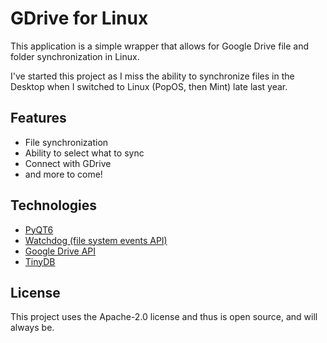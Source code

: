 # GDrive for Linux
This application is a simple wrapper that allows for Google Drive file and folder synchronization in Linux.

I've started this project as I miss the ability to synchronize files in the Desktop when I switched to Linux (PopOS, then Mint) late last year. 

## Features
- File synchronization
- Ability to select what to sync
- Connect with GDrive
- and more to come!

## Technologies
- [PyQT6]("https://riverbankcomputing.com/software/pyqt/intro")
- [Watchdog (file system events API)]("https://pypi.org/project/watchdog/")
- [Google Drive API]("https://developers.google.com/drive/api/guides/about-sdk")
- [TinyDB]("https://github.com/msiemens/tinydb")

## License
This project uses the Apache-2.0 license and thus is open source, and will always be.